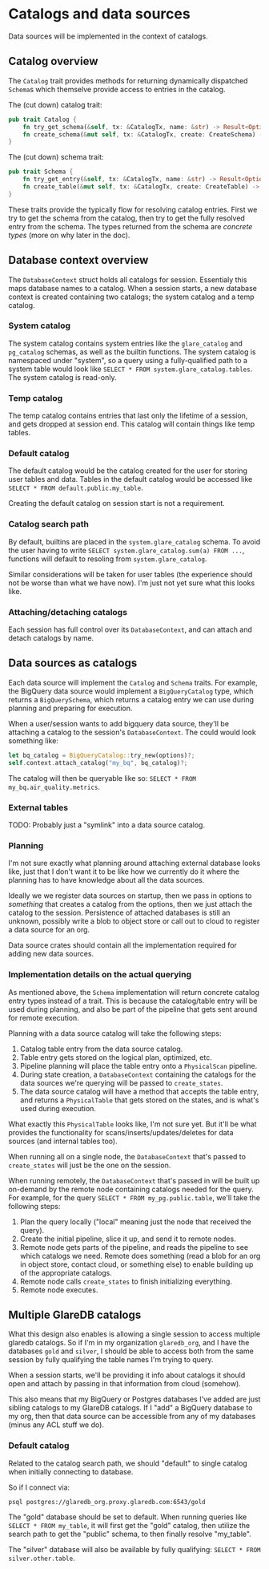 # Catalogs and data sources

Data sources will be implemented in the context of catalogs.

## Catalog overview

The `Catalog` trait provides methods for returning dynamically dispatched
`Schema`s which themselve provide access to entries in the catalog.

The (cut down) catalog trait:

```rust
pub trait Catalog {
    fn try_get_schema(&self, tx: &CatalogTx, name: &str) -> Result<Option<&dyn Schema>>;
    fn create_schema(&mut self, tx: &CatalogTx, create: CreateSchema) -> Result<()>;
}
```

The (cut down) schema trait:

```rust
pub trait Schema {
    fn try_get_entry(&self, tx: &CatalogTx, name: &str) -> Result<Option<&CatalogEntry>>;
    fn create_table(&mut self, tx: &CatalogTx, create: CreateTable) -> Result<()>;
}
```

These traits provide the typically flow for resolving catalog entries. First we
try to get the schema from the catalog, then try to get the fully resolved entry
from the schema. The types returned from the schema are _concrete types_ (more
on why later in the doc).

## Database context overview

The `DatabaseContext` struct holds all catalogs for session. Essentialy this
maps database names to a catalog. When a session starts, a new database context
is created containing two catalogs; the system catalog and a temp catalog.

### System catalog

The system catalog contains system entries like the `glare_catalog` and
`pg_catalog` schemas, as well as the builtin functions. The system catalog is
namespaced under "system", so a query using a fully-qualified path to a system
table would look like `SELECT * FROM system.glare_catalog.tables`. The system
catalog is read-only.

### Temp catalog

The temp catalog contains entries that last only the lifetime of a session, and
gets dropped at session end. This catalog will contain things like temp tables.

### Default catalog

The default catalog would be the catalog created for the user for storing user
tables and data. Tables in the default catalog would be accessed like `SELECT *
FROM default.public.my_table`.

Creating the default catalog on session start is not a requirement.

### Catalog search path

By default, builtins are placed in the `system.glare_catalog` schema. To avoid
the user having to write `SELECT system.glare_catalog.sum(a) FROM ...`,
functions will default to resoling from `system.glare_catalog`.

Similar considerations will be taken for user tables (the experience should not
be worse than what we have now). I'm just not yet sure what this looks like.

### Attaching/detaching catalogs

Each session has full control over its `DatabaseContext`, and can attach and
detach catalogs by name.

## Data sources as catalogs

Each data source will implement the `Catalog` and `Schema` traits. For example,
the BigQuery data source would implement a `BigQueryCatalog` type, which returns
a `BigQuerySchema`, which returns a catalog entry we can use during planning and
preparing for execution.

When a user/session wants to add bigquery data source, they'll be attaching a
catalog to the session's `DatabaseContext`. The could would look something like:

```rust
let bq_catalog = BigQueryCatalog::try_new(options)?;
self.context.attach_catalog("my_bq", bq_catalog)?;
```

The catalog will then be queryable like so: `SELECT * FROM
my_bq.air_quality.metrics`.

### External tables

TODO: Probably just a "symlink" into a data source catalog.

### Planning

I'm not sure exactly what planning around attaching external database looks
like, just that I don't want it to be like how we currently do it where the
planning has to have knowledge about all the data sources.

Ideally we we register data sources on startup, then we pass in options to
_something_ that creates a catalog from the options, then we just attach the
catalog to the session. Persistence of attached databases is still an unknown,
possibly write a blob to object store or call out to cloud to register a data
source for an org.

Data source crates should contain all the implementation required for adding new
data sources.

### Implementation details on the actual querying

As mentioned above, the `Schema` implementation will return concrete catalog
entry types instead of a trait. This is because the catalog/table entry will be
used during planning, and also be part of the pipeline that gets sent around for
remote execution.

Planning with a data source catalog will take the following steps:

1. Catalog table entry from the data source catalog.
2. Table entry gets stored on the logical plan, optimized, etc.
3. Pipeline planning will place the table entry onto a `PhysicalScan` pipeline.
4. During state creation, a `DatabaseContext` containing the catalogs for the
   data sources we're querying will be passed to `create_states`.
5. The data source catalog will have a method that accepts the table entry, and
   returns a `PhysicalTable` that gets stored on the states, and is what's used
   during execution.
   
What exactly this `PhysicalTable` looks like, I'm not sure yet. But it'll be
what provides the functionality for scans/inserts/updates/deletes for data
sources (and internal tables too).

When running all on a single node, the `DatabaseContext` that's passed to
`create_states` will just be the one on the session.

When running remotely, the `DatabaseContext` that's passed in will be built up
on-demand by the remote node containing catalogs needed for the query. For
example, for the query `SELECT * FROM my_pg.public.table`, we'll take the
following steps:

1. Plan the query locally ("local" meaning just the node that received the
   query).
2. Create the initial pipeline, slice it up, and send it to remote nodes.
3. Remote node gets parts of the pipeline, and reads the pipeline to see which
   catalogs we need. Remote does something (read a blob for an org in object
   store, contact cloud, or something else) to enable building up of the
   appropriate catalogs.
4. Remote node calls `create_states` to finish initializing everything.
5. Remote node executes.

## Multiple GlareDB catalogs

What this design also enables is allowing a single session to access multiple
glaredb catalogs. So if I'm in my organization `glaredb_org`, and I have the
databases `gold` and `silver`, I should be able to access both from the same
session by fully qualifying the table names I'm trying to query.

When a session starts, we'll be providing it info about catalogs it should open
and attach by passing in that information from cloud (somehow).

This also means that my BigQuery or Postgres databases I've added are just
sibling catalogs to my GlareDB catalogs. If I "add" a BigQuery database to my
org, then that data source can be accessible from any of my databases (minus any
ACL stuff we do).

### Default catalog

Related to the catalog search path, we should "default" to single catalog when
initially connecting to database.

So if I connect via:

```
psql postgres://glaredb_org.proxy.glaredb.com:6543/gold
```

The "gold" database should be set to default. When running queries like
`SELECT * FROM my_table`, it will first get the "gold" catalog, then utilize the
search path to get the "public" schema, to then finally resolve "my_table".

The "silver" database will also be available by fully qualifying: `SELECT * FROM silver.other.table`.

